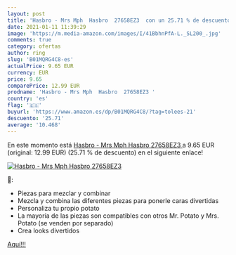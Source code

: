 ```yaml
---
layout: post
title: 'Hasbro - Mrs Mph  Hasbro  27658EZ3  con un 25.71 % de descuento'
date: 2021-01-11 11:39:29
image: 'https://m.media-amazon.com/images/I/41BbhnPfA-L._SL200_.jpg'
comments: true
category: ofertas
author: ring
slug: 'B01MQRG4C8-es'
actualPrice: 9.65 EUR
currency: EUR
price: 9.65
comparePrice: 12.99 EUR
prodname: 'Hasbro - Mrs Mph  Hasbro  27658EZ3 '
country: 'es'
flag: '🇪🇸'
buyurl: 'https://www.amazon.es/dp/B01MQRG4C8/?tag=tolees-21'
descuento: '25.71'
average: '10.468'
---
```


En este momento está [Hasbro - Mrs Mph  Hasbro  27658EZ3 ](https://www.amazon.es/dp/B01MQRG4C8/?tag=tolees-21) a 9.65 EUR (original: 12.99 EUR) (25.71 %  de descuento) en el siguiente enlace!

[![Hasbro - Mrs Mph  Hasbro  27658EZ3 ](https://m.media-amazon.com/images/I/41BbhnPfA-L._SL200_.jpg)](https://www.amazon.es/dp/B01MQRG4C8/?tag=tolees-21)

🔎:

- Piezas para mezclar y combinar
- Mezcla y combina las diferentes piezas para ponerle caras divertidas
- Personaliza tu propio potato
- La mayoría de las piezas son compatibles con otros Mr. Potato y Mrs. Potato (se venden por separado)
- Crea looks divertidos

[Aquí!!!](https://www.amazon.es/dp/B01MQRG4C8/?tag=tolees-21)
